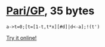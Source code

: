 # [Pari/GP], 35 bytes

    a->t=0;[t=[1-t,t*x][#d]|d<-a];!(t')

[Try it online!][TIO-kwg0xjzb]

[Pari/GP]: http://pari.math.u-bordeaux.fr/
[TIO-kwg0xjzb]: https://tio.run/##K0gsytRNL/ifpmD7P1HXrsTWwDq6xDbaULdEp0SrIjZaOSW2JsVGNzHWWlGjRF3zf2JBQU6lRrGCrp1CQVFmXgmQqQTiKCmkaRRrauooREfHAgmlYCUIFQ6h/ZR0FJRcQYRfOJh0hYqDxYIhZDiSPFx9MIjAbQpcGRYD0QxBNh/ZQKBIbKzmfwA "Pari/GP – Try It Online"